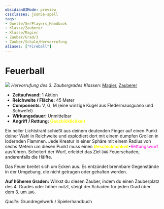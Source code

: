 ```yaml
---
obsidianUIMode: preview
cssclasses: json5e-spell
tags:
- Quelle/5e/Players_Handbook
- Klasse/Zauberer
- Klasse/Magier
- Zauber/Grad/3
- Zauber/Schule/Hervorrufung
aliases: ["Fireball"]
---
```

# Feuerball
![](../../../99%20-%20Setup/Files/Bildersammlung/Symbolik/Hervorrufungszauber.webp#token)
*Hervorrufung des 3. Zaubergrades*
*Klassen:* [Magier](../Charakteroptionen/Klassen/Magier.md), [Zauberer](../Charakteroptionen/Klassen/Zauberer.md)

- **Zeitaufwand:** 1 Aktion
- **Reichweite / Fläche:** 45 Meter
- **Components:** V, G, M (eine winzige Kugel aus Fledermausguano und Schwefel)
- **Wirkungsdauer:** Unmittelbar
- **Angriff / Rettung:** <font color="yellow">**Geschicklichkeit**</font>

Ein heller Lichtstrahl schießt aus deinem deutenden Finger auf einen Punkt deiner Wahl in Reichweite und explodiert dort mit einem dumpfen Grollen in lodernden Flammen. Jede Kreatur in einer Sphäre mit einem Radius von sechs Metern um diesen Punkt muss einen <font color="yellow">**Geschicklichkeit**</font>-<font color="#FF00E0">Rettungswurf</font> ausführen. Scheitert der Wurf, erleidet das Ziel `8W6` Feuerschaden, anderenfalls die Hälfte.

Das Feuer breitet sich um Ecken aus. Es entzündet brennbare Gegenstände in der Umgebung, die nicht getragen oder gehalten werden.

**Auf höheren Graden:** Wirkst du diesen Zauber, indem du einen Zauberplatz des 4. Grades oder höher nutzt, steigt der Schaden für jeden Grad über dem 3. um `1W6`.

 *Quelle:* Grundregelwerk / Spielerhandbuch